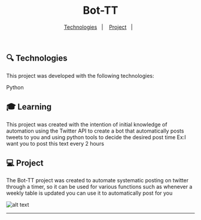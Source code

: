 <h1 align="center"> Bot-TT </h1>

<p align="center">

<p align="center">
  <a href="#-Technologies">Technologies</a>&nbsp;&nbsp;&nbsp;|&nbsp;&nbsp;&nbsp;
  <a href="#-Project">Project</a>&nbsp;&nbsp;&nbsp;|&nbsp;&nbsp;&nbsp;
</p>


<br>

## 🔍 Technologies

This project was developed with the following technologies:

Python

## 🎓 Learning

 This project was created with the intention of initial knowledge of automation using the Twitter API to create a bot that automatically posts tweets to you and using python tools to decide the desired post time Ex:I want you to post this text every 2 hours

## 💻 Project

The Bot-TT project was created to automate systematic posting on twitter through a timer, so it can be used for various functions such as whenever a weekly table is updated you can use it to automatically post for you

![alt text](Wpp.jpeg)

---

